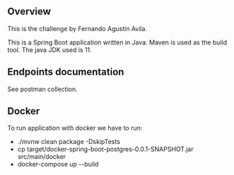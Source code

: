## Overview

This is the challenge by Fernando Agustin Avila.

This is a Spring Boot application written in Java. Maven is used as the build tool.
The java JDK used is 11.

## Endpoints documentation
See postman collection.

## Docker
To run application with docker we have to run:
- ./mvnw clean package -DskipTests
- cp target/docker-spring-boot-postgres-0.0.1-SNAPSHOT.jar src/main/docker
- docker-compose up --build
